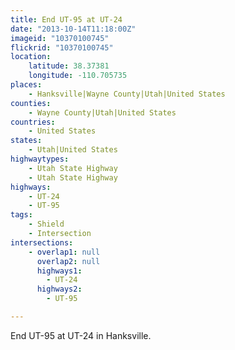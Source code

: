 ```yaml
---
title: End UT-95 at UT-24
date: "2013-10-14T11:18:00Z"
imageid: "10370100745"
flickrid: "10370100745"
location:
    latitude: 38.37381
    longitude: -110.705735
places:
    - Hanksville|Wayne County|Utah|United States
counties:
    - Wayne County|Utah|United States
countries:
    - United States
states:
    - Utah|United States
highwaytypes:
    - Utah State Highway
    - Utah State Highway
highways:
    - UT-24
    - UT-95
tags:
    - Shield
    - Intersection
intersections:
    - overlap1: null
      overlap2: null
      highways1:
        - UT-24
      highways2:
        - UT-95

---
```

End UT-95 at UT-24 in Hanksville.